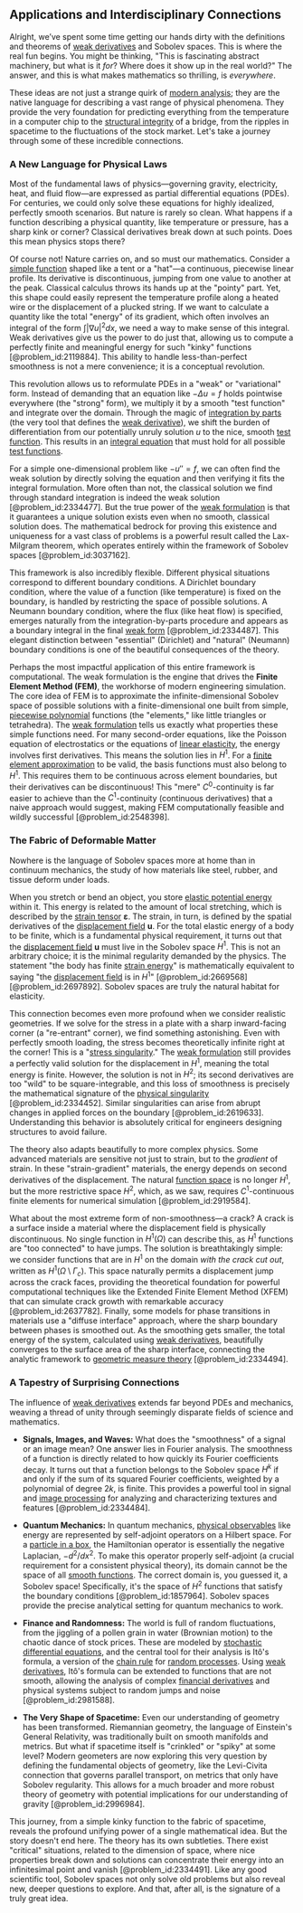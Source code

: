 ## Applications and Interdisciplinary Connections

Alright, we’ve spent some time getting our hands dirty with the definitions and theorems of [weak derivatives](@article_id:188862) and Sobolev spaces. This is where the real fun begins. You might be thinking, "This is fascinating abstract machinery, but what is it *for*? Where does it show up in the real world?" The answer, and this is what makes mathematics so thrilling, is *everywhere*.

These ideas are not just a strange quirk of [modern analysis](@article_id:145754); they are the native language for describing a vast range of physical phenomena. They provide the very foundation for predicting everything from the temperature in a computer chip to the [structural integrity](@article_id:164825) of a bridge, from the ripples in spacetime to the fluctuations of the stock market. Let's take a journey through some of these incredible connections.

### A New Language for Physical Laws

Most of the fundamental laws of physics—governing gravity, electricity, heat, and fluid flow—are expressed as partial differential equations (PDEs). For centuries, we could only solve these equations for highly idealized, perfectly smooth scenarios. But nature is rarely so clean. What happens if a function describing a physical quantity, like temperature or pressure, has a sharp kink or corner? Classical derivatives break down at such points. Does this mean physics stops there?

Of course not! Nature carries on, and so must our mathematics. Consider a [simple function](@article_id:160838) shaped like a tent or a "hat"—a continuous, piecewise linear profile. Its derivative is discontinuous, jumping from one value to another at the peak. Classical calculus throws its hands up at the "pointy" part. Yet, this shape could easily represent the temperature profile along a heated wire or the displacement of a plucked string. If we want to calculate a quantity like the total "energy" of its gradient, which often involves an integral of the form $\int |\nabla u|^2 dx$, we need a way to make sense of this integral. Weak derivatives give us the power to do just that, allowing us to compute a perfectly finite and meaningful energy for such "kinky" functions [@problem_id:2119884]. This ability to handle less-than-perfect smoothness is not a mere convenience; it is a conceptual revolution.

This revolution allows us to reformulate PDEs in a "weak" or "variational" form. Instead of demanding that an equation like $-\Delta u = f$ holds pointwise everywhere (the "strong" form), we multiply it by a smooth "test function" and integrate over the domain. Through the magic of [integration by parts](@article_id:135856) (the very tool that defines the [weak derivative](@article_id:137987)), we shift the burden of differentiation from our potentially unruly solution $u$ to the nice, smooth [test function](@article_id:178378). This results in an [integral equation](@article_id:164811) that must hold for all possible [test functions](@article_id:166095).

For a simple one-dimensional problem like $-u'' = f$, we can often find the weak solution by directly solving the equation and then verifying it fits the integral formulation. More often than not, the classical solution we find through standard integration is indeed the weak solution [@problem_id:2334477]. But the true power of the [weak formulation](@article_id:142403) is that it guarantees a unique solution exists even when no smooth, classical solution does. The mathematical bedrock for proving this existence and uniqueness for a vast class of problems is a powerful result called the Lax-Milgram theorem, which operates entirely within the framework of Sobolev spaces [@problem_id:3037162].

This framework is also incredibly flexible. Different physical situations correspond to different boundary conditions. A Dirichlet boundary condition, where the value of a function (like temperature) is fixed on the boundary, is handled by restricting the space of possible solutions. A Neumann boundary condition, where the flux (like heat flow) is specified, emerges naturally from the integration-by-parts procedure and appears as a boundary integral in the final [weak form](@article_id:136801) [@problem_id:2334487]. This elegant distinction between "essential" (Dirichlet) and "natural" (Neumann) boundary conditions is one of the beautiful consequences of the theory.

Perhaps the most impactful application of this entire framework is computational. The weak formulation is the engine that drives the **Finite Element Method (FEM)**, the workhorse of modern engineering simulation. The core idea of FEM is to approximate the infinite-dimensional Sobolev space of possible solutions with a finite-dimensional one built from simple, [piecewise polynomial](@article_id:144143) functions (the "elements," like little triangles or tetrahedra). The [weak formulation](@article_id:142403) tells us exactly what properties these simple functions need. For many second-order equations, like the Poisson equation of electrostatics or the equations of [linear elasticity](@article_id:166489), the energy involves first derivatives. This means the solution lies in $H^1$. For a [finite element approximation](@article_id:165784) to be valid, the basis functions must also belong to $H^1$. This requires them to be continuous across element boundaries, but their derivatives can be discontinuous! This "mere" $C^0$-continuity is far easier to achieve than the $C^1$-continuity (continuous derivatives) that a naive approach would suggest, making FEM computationally feasible and wildly successful [@problem_id:2548398].

### The Fabric of Deformable Matter

Nowhere is the language of Sobolev spaces more at home than in continuum mechanics, the study of how materials like steel, rubber, and tissue deform under loads.

When you stretch or bend an object, you store [elastic potential energy](@article_id:163784) within it. This energy is related to the amount of local stretching, which is described by the [strain tensor](@article_id:192838) $\boldsymbol{\varepsilon}$. The strain, in turn, is defined by the spatial derivatives of the [displacement field](@article_id:140982) $\boldsymbol{u}$. For the total elastic energy of a body to be finite, which is a fundamental physical requirement, it turns out that the [displacement field](@article_id:140982) $\boldsymbol{u}$ must live in the Sobolev space $H^1$. This is not an arbitrary choice; it is the minimal regularity demanded by the physics. The statement "the body has finite [strain energy](@article_id:162205)" is mathematically equivalent to saying "the [displacement field](@article_id:140982) is in $H^1$" [@problem_id:2669568] [@problem_id:2697892]. Sobolev spaces are truly the natural habitat for elasticity.

This connection becomes even more profound when we consider realistic geometries. If we solve for the stress in a plate with a sharp inward-facing corner (a "re-entrant" corner), we find something astonishing. Even with perfectly smooth loading, the stress becomes theoretically infinite right at the corner! This is a "[stress singularity](@article_id:165868)." The [weak formulation](@article_id:142403) still provides a perfectly valid solution for the displacement in $H^1$, meaning the total energy is finite. However, the solution is not in $H^2$; its second derivatives are too "wild" to be square-integrable, and this loss of smoothness is precisely the mathematical signature of the [physical singularity](@article_id:260250) [@problem_id:2334452]. Similar singularities can arise from abrupt changes in applied forces on the boundary [@problem_id:2619633]. Understanding this behavior is absolutely critical for engineers designing structures to avoid failure.

The theory also adapts beautifully to more complex physics. Some advanced materials are sensitive not just to strain, but to the *gradient* of strain. In these "strain-gradient" materials, the energy depends on second derivatives of the displacement. The natural [function space](@article_id:136396) is no longer $H^1$, but the more restrictive space $H^2$, which, as we saw, requires $C^1$-continuous finite elements for numerical simulation [@problem_id:2919584].

What about the most extreme form of non-smoothness—a crack? A crack is a surface inside a material where the displacement field is physically discontinuous. No single function in $H^1(\Omega)$ can describe this, as $H^1$ functions are "too connected" to have jumps. The solution is breathtakingly simple: we consider functions that are in $H^1$ on the domain *with the crack cut out*, written as $H^1(\Omega \setminus \Gamma_c)$. This space naturally permits a displacement jump across the crack faces, providing the theoretical foundation for powerful computational techniques like the Extended Finite Element Method (XFEM) that can simulate crack growth with remarkable accuracy [@problem_id:2637782]. Finally, some models for phase transitions in materials use a "diffuse interface" approach, where the sharp boundary between phases is smoothed out. As the smoothing gets smaller, the total energy of the system, calculated using [weak derivatives](@article_id:188862), beautifully converges to the surface area of the sharp interface, connecting the analytic framework to [geometric measure theory](@article_id:187493) [@problem_id:2334494].

### A Tapestry of Surprising Connections

The influence of [weak derivatives](@article_id:188862) extends far beyond PDEs and mechanics, weaving a thread of unity through seemingly disparate fields of science and mathematics.

-   **Signals, Images, and Waves:** What does the "smoothness" of a signal or an image mean? One answer lies in Fourier analysis. The smoothness of a function is directly related to how quickly its Fourier coefficients decay. It turns out that a function belongs to the Sobolev space $H^k$ if and only if the sum of its squared Fourier coefficients, weighted by a polynomial of degree $2k$, is finite. This provides a powerful tool in signal and [image processing](@article_id:276481) for analyzing and characterizing textures and features [@problem_id:2334484].

-   **Quantum Mechanics:** In quantum mechanics, [physical observables](@article_id:154198) like energy are represented by self-adjoint operators on a Hilbert space. For a [particle in a box](@article_id:140446), the Hamiltonian operator is essentially the negative Laplacian, $-d^2/dx^2$. To make this operator properly self-adjoint (a crucial requirement for a consistent physical theory), its domain cannot be the space of all [smooth functions](@article_id:138448). The correct domain is, you guessed it, a Sobolev space! Specifically, it's the space of $H^2$ functions that satisfy the boundary conditions [@problem_id:1857964]. Sobolev spaces provide the precise analytical setting for quantum mechanics to work.

-   **Finance and Randomness:** The world is full of random fluctuations, from the jiggling of a pollen grain in water (Brownian motion) to the chaotic dance of stock prices. These are modeled by [stochastic differential equations](@article_id:146124), and the central tool for their analysis is Itô's formula, a version of the [chain rule](@article_id:146928) for [random processes](@article_id:267993). Using [weak derivatives](@article_id:188862), Itô's formula can be extended to functions that are not smooth, allowing the analysis of complex [financial derivatives](@article_id:636543) and physical systems subject to random jumps and noise [@problem_id:2981588].

-   **The Very Shape of Spacetime:** Even our understanding of geometry has been transformed. Riemannian geometry, the language of Einstein's General Relativity, was traditionally built on smooth manifolds and metrics. But what if spacetime itself is "crinkled" or "spiky" at some level? Modern geometers are now exploring this very question by defining the fundamental objects of geometry, like the Levi-Civita connection that governs parallel transport, on metrics that only have Sobolev regularity. This allows for a much broader and more robust theory of geometry with potential implications for our understanding of gravity [@problem_id:2996984].

This journey, from a simple kinky function to the fabric of spacetime, reveals the profound unifying power of a single mathematical idea. But the story doesn't end here. The theory has its own subtleties. There exist "critical" situations, related to the dimension of space, where nice properties break down and solutions can concentrate their energy into an infinitesimal point and vanish [@problem_id:2334491]. Like any good scientific tool, Sobolev spaces not only solve old problems but also reveal new, deeper questions to explore. And that, after all, is the signature of a truly great idea.